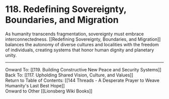 # 118. Redefining Sovereignty, Boundaries, and Migration

As humanity transcends fragmentation, sovereignty must embrace interconnectedness. [[Redefining Sovereignty, Boundaries, and Migration]] balances the autonomy of diverse cultures and localities with the freedom of individuals, creating systems that honor human dignity and planetary unity.

____

Onward To: [[119. Building Constructive New Peace and Security Systems]]  
Back To: [[117. Upholding Shared Vision, Culture, and Values]]  
Return to Table of Contents: [[144 Threads - A Desperate Prayer to Weave Humanity's Last Best Hope]]  
Onward to Other [[Lionsberg Wiki Books]]  